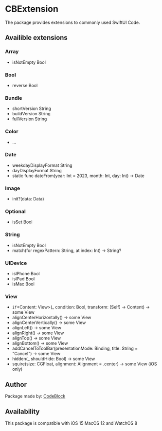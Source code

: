 # CBExtension
The package provides extensions to commonly used SwiftUI Code.

## Availible extensions
### Array
- isNotEmpty        Bool

### Bool
- reverse           Bool

### Bundle
- shortVersion      String
- buildVersion      String
- fullVersion       String

### Color
- ...

### Date
- weekdayDisplayFormat  String
- dayDisplayFormat      String
- static func dateFrom(year: Int = 2023, month: Int, day: Int) -> Date

### Image
- init?(data: Data)

### Optional
- isSet             Bool

### String
- isNotEmpty        Bool
- match(for regexPattern: String, at index: Int) -> String?

### UIDevice
- isIPhone          Bool
- isIPad            Bool
- isMac             Bool

### View
- `if`<Content: View>(_ condition: Bool, transform: (Self) -> Content) -> some View
- alignCenterHorizontally() -> some View
- alignCenterVertically() -> some View 
- alignLeft() -> some View
- alignRight() -> some View
- alignTop() -> some View
- alignBottom() -> some View
- addCancelToToolBar(presentationMode: Binding<PresentationMode>, title: String = "Cancel") -> some View
- hidden(_ shouldHide: Bool) -> some View
- squire(size: CGFloat, alignment: Alignment = .center) -> some View (iOS only)

## Author
Package made by: [CodeBlock](www.codeblock.nl)

## Availability
This package is compatible with iOS 15 MacOS 12 and WatchOS 8


